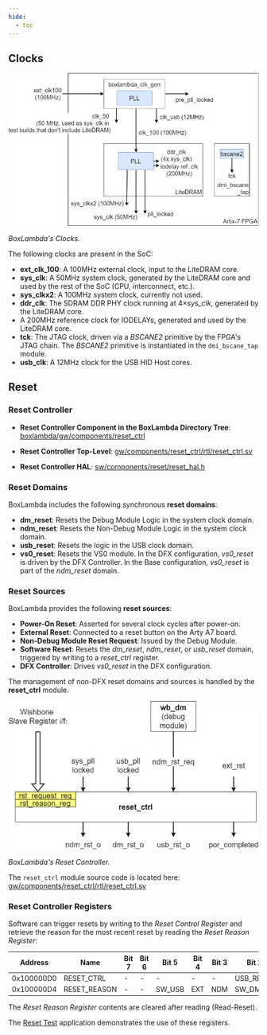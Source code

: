 ```yaml
---
hide:
  - toc
---
```


## Clocks

![BoxLambda Clocks](assets/clocks.png)

*BoxLambda's Clocks.*

The following clocks are present in the SoC:

- **ext_clk_100**: A 100MHz external clock, input to the LiteDRAM core.
- **sys_clk**: A 50MHz system clock, generated by the LiteDRAM core and used by the rest of the SoC (CPU, interconnect, etc.).
- **sys_clkx2**: A 100MHz system clock, currently not used.
- **ddr_clk**: The SDRAM DDR PHY clock running at 4×*sys_clk*, generated by the LiteDRAM core.
- A 200MHz reference clock for IODELAYs, generated and used by the LiteDRAM core.
- **tck**: The JTAG clock, driven via a *BSCANE2* primitive by the FPGA's JTAG chain. The *BSCANE2* primitive is instantiated in the `dmi_bscane_tap` module.
- **usb_clk**: A 12MHz clock for the USB HID Host cores.

## Reset

### Reset Controller

- **Reset Controller Component in the BoxLambda Directory Tree**:
  [boxlambda/gw/components/reset_ctrl](https://github.com/epsilon537/boxlambda/tree/master/gw/components/reset_ctrl)

- **Reset Controller Top-Level**:
  [gw/components/reset_ctrl/rtl/reset_ctrl.sv](https://github.com/epsilon537/boxlambda/blob/master/gw/components/reset_ctrl/rtl/reset_ctrl.sv)

- **Reset Controller HAL**:
  [sw/components/reset/reset_hal.h](https://github.com/epsilon537/boxlambda/blob/master/sw/components/reset/reset_hal.h)

### Reset Domains

BoxLambda includes the following synchronous **reset domains**:

- **dm_reset**: Resets the Debug Module Logic in the system clock domain.
- **ndm_reset**: Resets the Non-Debug Module Logic in the system clock domain.
- **usb_reset**: Resets the logic in the USB clock domain.
- **vs0_reset**: Resets the VS0 module. In the DFX configuration, *vs0_reset* is driven by the DFX Controller. In the Base configuration, *vs0_reset* is part of the *ndm_reset* domain.

### Reset Sources

BoxLambda provides the following **reset sources**:

- **Power-On Reset**: Asserted for several clock cycles after power-on.
- **External Reset**: Connected to a reset button on the Arty A7 board.
- **Non-Debug Module Reset Request**: Issued by the Debug Module.
- **Software Reset**: Resets the *dm_reset*, *ndm_reset*, or *usb_reset* domain, triggered by writing to a *reset_ctrl* register.
- **DFX Controller**: Drives *vs0_reset* in the DFX configuration.

The management of non-DFX reset domains and sources is handled by the **reset_ctrl** module.

![Reset Controller](assets/reset_ctrl.png)

*BoxLambda's Reset Controller.*

The `reset_ctrl` module source code is located here:
[gw/components/reset_ctrl/rtl/reset_ctrl.sv](https://github.com/epsilon537/boxlambda/blob/master/gw/components/reset_ctrl/rtl/reset_ctrl.sv)

### Reset Controller Registers

Software can trigger resets by writing to the *Reset Control Register* and retrieve the reason for the most recent reset by reading the *Reset Reason Register*:

| Address      | Name           | Bit 7 | Bit 6 | Bit 5   | Bit 4   | Bit 3   | Bit 2      | Bit 1      | Bit 0      |
|--------------|----------------|-------|-------|---------|---------|---------|------------|------------|------------|
| 0x100000D0   | RESET_CTRL     | -     | -     | -       | -       | -       | USB_RESET  | DM_RESET   | NDM_RESET  |
| 0x100000D4   | RESET_REASON   | -     | -     | SW_USB  | EXT     | NDM     | SW_DM      | SW_NDM     | POR        |

The *Reset Reason Register* contents are cleared after reading (Read-Reset).

The [Reset Test](test-build-reset.md) application demonstrates the use of these registers.
